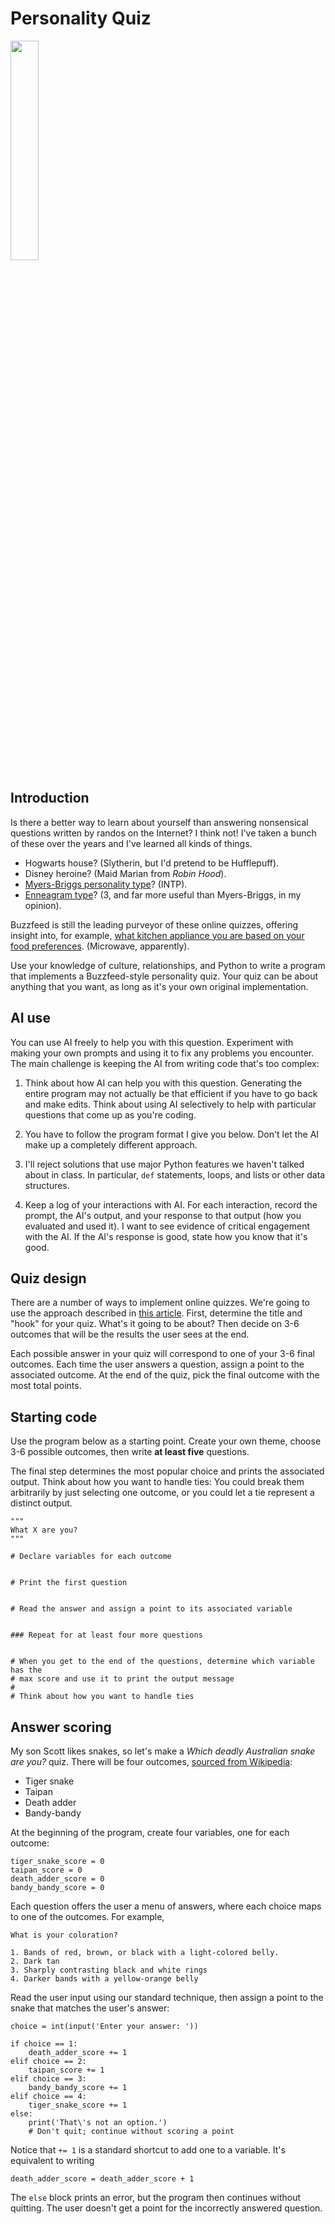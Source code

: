 # Personality Quiz

<img src="https://i.pinimg.com/originals/c8/67/d7/c867d7bed74dcd85220972edfc1a7cc7.jpg" width="30%" />

## Introduction

Is there a better way to learn about yourself than answering nonsensical questions written by randos on the Internet? I think not! I've taken a bunch of these over the years and I've learned all kinds of things.

- Hogwarts house? (Slytherin, but I'd pretend to be Hufflepuff).
- Disney heroine? (Maid Marian from *Robin Hood*).
- [Myers-Briggs personality type](https://www.myersbriggs.org/my-mbti-personality-type/mbti-basics/the-16-mbti-types.htm)? (INTP).
- [Enneagram type](https://www.narrativeenneagram.org/tour-the-nine-types/)? (3, and far more useful than Myers-Briggs, in my opinion).

Buzzfeed is still the leading purveyor of these online quizzes, offering insight into, for example, [what kitchen appliance you are based on your food preferences](https://www.buzzfeed.com/catmjohnston/which-kitchen-appliance-are-you-based-on-your-food-8arc2wkfy8). (Microwave, apparently).

Use your knowledge of culture, relationships, and Python to write a program that implements a Buzzfeed-style personality quiz. Your quiz can be about anything that you want, as long as it's your own original implementation.

## AI use

You can use AI freely to help you with this question. Experiment with making your own prompts and using it to fix any problems you encounter. The main challenge is keeping the AI from writing code that's too complex:

1. Think about how AI can help you with this question. Generating the entire program may not actually be that efficient if you have to go back and make edits. Think about using AI selectively to help with particular questions that come up as you're coding.

2. You have to follow the program format I give you below. Don't let the AI make up a completely different approach.

3. I'll reject solutions that use major Python features we haven't talked about in class. In particular, `def` statements, loops, and lists or other data structures.

4. Keep a log of your interactions with AI. For each interaction, record the prompt, the AI's output, and your response to that output (how you evaluated and used it). I want to see evidence of critical engagement with the AI. If the AI's response is good, state how you know that it's good.

## Quiz design

There are a number of ways to implement online quizzes. We're going to use the approach described in [this article](https://www.buzzfeed.com/annakopsky/everything-you-need-to-know-to-make-a-buzzfeed-personality). First, determine the title and "hook" for your quiz. What's it going to be about? Then decide on 3-6 outcomes that will be the results the user sees at the end.

Each possible answer in your quiz will correspond to one of your 3-6 final outcomes. Each time the user answers a question, assign a point to the associated outcome. At the end of the quiz, pick the final outcome with the most total points.


## Starting code

Use the program below as a starting point. Create your own theme, choose 3-6 possible outcomes, then write **at least five** questions.

The final step determines the most popular choice and prints the associated output. Think about how you want to handle ties: You could break them arbitrarily by just selecting one outcome, or you could let a tie represent a distinct output.

```
"""
What X are you?
"""

# Declare variables for each outcome


# Print the first question


# Read the answer and assign a point to its associated variable


### Repeat for at least four more questions


# When you get to the end of the questions, determine which variable has the
# max score and use it to print the output message
#
# Think about how you want to handle ties

```

## Answer scoring

My son Scott likes snakes, so let's make a *Which deadly Australian snake are you?* quiz. There will be four outcomes, [sourced from Wikipedia](https://en.wikipedia.org/wiki/Snakes_of_Australia):

- Tiger snake
- Taipan
- Death adder
- Bandy-bandy

At the beginning of the program, create four variables, one for each outcome:

```
tiger_snake_score = 0
taipan_score = 0
death_adder_score = 0
bandy_bandy_score = 0
```

Each question offers the user a menu of answers, where each choice maps to one of the outcomes. For example,
```
What is your coloration?

1. Bands of red, brown, or black with a light-colored belly.
2. Dark tan
3. Sharply contrasting black and white rings
4. Darker bands with a yellow-orange belly
```
Read the user input using our standard technique, then assign a point to the snake that matches the user's answer:
```
choice = int(input('Enter your answer: '))

if choice == 1:
    death_adder_score += 1
elif choice == 2:
    taipan_score += 1
elif choice == 3:
    bandy_bandy_score += 1
elif choice == 4:
    tiger_snake_score += 1
else:
    print('That\'s not an option.')
    # Don't quit; continue without scoring a point
```
Notice that `+= 1` is a standard shortcut to add one to a variable. It's equivalent to writing
```
death_adder_score = death_adder_score + 1
```
The `else` block prints an error, but the program then continues without quitting. The user doesn't get a point for the incorrectly answered question.

